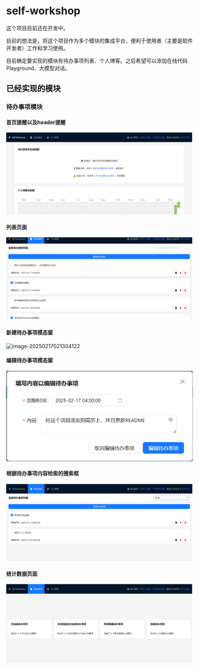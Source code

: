 # self-workshop
这个项目目前还在开发中。

目前的想法是，将这个项目作为多个模块的集成平台，便利于使用者（主要是软件开发者）工作和学习使用。

目前确定要实现的模块有待办事项列表、个人博客。之后希望可以添加在线代码Playground、大模型对话。

## 已经实现的模块

### 待办事项模块

#### 首页提醒以及header提醒

![image-20250217021014474](./pic/image-20250217021014474.png)

#### 列表页面

![image-20250217021146247](./pic/image-20250217021146247.png)

#### 新建待办事项模态窗

![image-20250217021304122](E:\Project\self-workshop\pic\image-20250217021304122.png)

#### 编辑待办事项模态窗

![image-20250217021339012](./pic/image-20250217021339012.png)

#### 根据待办事项内容检索的搜索框

![image-20250217021442223](./pic/image-20250217021442223.png)

#### 统计数据页面

![image-20250217021621314](./pic/image-20250217021621314.png)